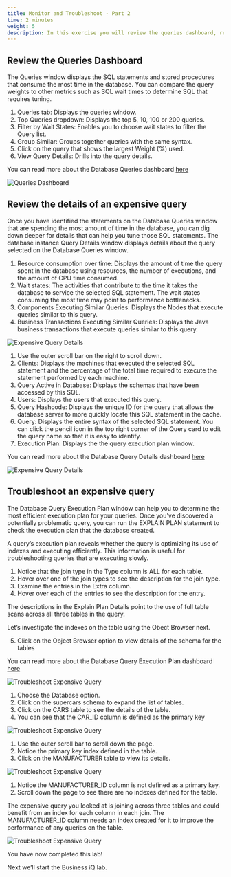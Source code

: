 ```yaml
---
title: Monitor and Troubleshoot - Part 2
time: 2 minutes
weight: 5
description: In this exercise you will review the queries dashboard, review the details of an expensive query, and troubleshoot an expensive query.
---
```


## Review the Queries Dashboard

The Queries window displays the SQL statements and stored procedures that consume the most time in the database. You can compare the query weights to other metrics such as SQL wait times to determine SQL that requires tuning.

1. Queries tab: Displays the queries window.
2. Top Queries dropdown: Displays the top 5, 10, 100 or 200 queries.
3. Filter by Wait States: Enables you to choose wait states to filter the Query list.
4. Group Similar: Groups together queries with the same syntax.
5. Click on the query that shows the largest Weight (%) used.
6. View Query Details: Drills into the query details.

You can read more about the Database Queries dashboard [here](https://docs.appdynamics.com/appd/23.x/latest/en/database-visibility/monitor-databases-and-database-servers/monitor-database-performance/database-queries-window)

![Queries Dashboard](images/07-db-dashboard-01.png)

## Review the details of an expensive query

Once you have identified the statements on the Database Queries window that are spending the most amount of time in the database, you can dig down deeper for details that can help you tune those SQL statements. The database instance Query Details window displays details about the query selected on the Database Queries window.

1. Resource consumption over time: Displays the amount of time the query spent in the database using resources, the number of executions, and the amount of CPU time consumed.
2. Wait states: The activities that contribute to the time it takes the database to service the selected SQL statement. The wait states consuming the most time may point to performance bottlenecks.
3. Components Executing Similar Queries: Displays the Nodes that execute queries similar to this query.
4. Business Transactions Executing Similar Queries: Displays the Java business transactions that execute queries similar to this query.

![Expensive Query Details](images/07-db-dashboard-02.png)

1. Use the outer scroll bar on the right to scroll down.
2. Clients: Displays the machines that executed the selected SQL statement and the percentage of the total time required to execute the statement performed by each machine.
3. Query Active in Database: Displays the schemas that have been accessed by this SQL.
4. Users: Displays the users that executed this query.
5. Query Hashcode: Displays the unique ID for the query that allows the database server to more quickly locate this SQL statement in the cache.
6. Query: Displays the entire syntax of the selected SQL statement. You can click the pencil icon in the top right corner of the Query card to edit the query name so that it is easy to identify.
7. Execution Plan: Displays the the query execution plan window.

You can read more about the Database Query Details dashboard [here](https://docs.appdynamics.com/appd/23.x/latest/en/database-visibility/monitor-databases-and-database-servers/monitor-database-performance/database-queries-window/database-query-details-window)

![Expensive Query Details](images/07-db-dashboard-03.png)

## Troubleshoot an expensive query

The Database Query Execution Plan window can help you to determine the most efficient execution plan for your queries. Once you’ve discovered a potentially problematic query, you can run the EXPLAIN PLAN statement to check the execution plan that the database created.

A query’s execution plan reveals whether the query is optimizing its use of indexes and executing efficiently. This information is useful for troubleshooting queries that are executing slowly.

1. Notice that the join type in the Type column is ALL for each table.
2. Hover over one of the join types to see the description for the join type.
3. Examine the entries in the Extra column.
4. Hover over each of the entries to see the description for the entry.

The descriptions in the Explain Plan Details point to the use of full table scans across all three tables in the query.

Let’s investigate the indexes on the table using the Obect Browser next.

5. Click on the Object Browser option to view details of the schema for the tables

You can read more about the Database Query Execution Plan dashboard [here](https://docs.appdynamics.com/appd/23.x/latest/en/database-visibility/monitor-databases-and-database-servers/monitor-database-performance/database-queries-window/database-query-execution-plan-window)

![Troubleshoot Expensive Query](images/07-db-dashboard-04.png)

1. Choose the Database option.
2. Click on the supercars schema to expand the list of tables.
3. Click on the CARS table to see the details of the table.
4. You can see that the CAR_ID column is defined as the primary key

![Troubleshoot Expensive Query](images/07-db-dashboard-05.png)

1. Use the outer scroll bar to scroll down the page.
2. Notice the primary key index defined in the table.
3. Click on the MANUFACTURER table to view its details.

![Troubleshoot Expensive Query](images/07-db-dashboard-06.png)

1. Notice the MANUFACTURER_ID column is not defined as a primary key.
2. Scroll down the page to see there are no indexes defined for the table.

The expensive query you looked at is joining across three tables and could benefit from an index for each column in each join. The MANUFACTURER_ID column needs an index created for it to improve the performance of any queries on the table.

![Troubleshoot Expensive Query](images/07-db-dashboard-07.png)

You have now completed this lab!

Next we’ll start the Business iQ lab.
